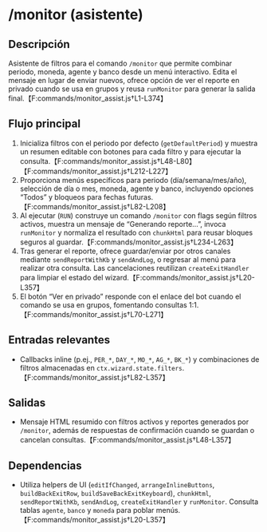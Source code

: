 # /monitor (asistente)

## Descripción
Asistente de filtros para el comando `/monitor` que permite combinar periodo, moneda, agente y banco desde un menú interactivo. Edita el mensaje en lugar de enviar nuevos, ofrece opción de ver el reporte en privado cuando se usa en grupos y reusa `runMonitor` para generar la salida final.【F:commands/monitor_assist.js†L1-L374】

## Flujo principal
1. Inicializa filtros con el periodo por defecto (`getDefaultPeriod`) y muestra un resumen editable con botones para cada filtro y para ejecutar la consulta.【F:commands/monitor_assist.js†L48-L80】【F:commands/monitor_assist.js†L212-L227】
2. Proporciona menús específicos para periodo (día/semana/mes/año), selección de día o mes, moneda, agente y banco, incluyendo opciones “Todos” y bloqueos para fechas futuras.【F:commands/monitor_assist.js†L82-L208】
3. Al ejecutar (`RUN`) construye un comando `/monitor` con flags según filtros activos, muestra un mensaje de “Generando reporte…”, invoca `runMonitor` y normaliza el resultado con `chunkHtml` para reusar bloques seguros al guardar.【F:commands/monitor_assist.js†L234-L263】
4. Tras generar el reporte, ofrece guardar/enviar por otros canales mediante `sendReportWithKb` y `sendAndLog`, o regresar al menú para realizar otra consulta. Las cancelaciones reutilizan `createExitHandler` para limpiar el estado del wizard.【F:commands/monitor_assist.js†L20-L357】
5. El botón “Ver en privado” responde con el enlace del bot cuando el comando se usa en grupos, fomentando consultas 1:1.【F:commands/monitor_assist.js†L70-L271】

## Entradas relevantes
- Callbacks inline (p.ej., `PER_*`, `DAY_*`, `MO_*`, `AG_*`, `BK_*`) y combinaciones de filtros almacenadas en `ctx.wizard.state.filters`.【F:commands/monitor_assist.js†L82-L357】

## Salidas
- Mensaje HTML resumido con filtros activos y reportes generados por `/monitor`, además de respuestas de confirmación cuando se guardan o cancelan consultas.【F:commands/monitor_assist.js†L48-L357】

## Dependencias
- Utiliza helpers de UI (`editIfChanged`, `arrangeInlineButtons`, `buildBackExitRow`, `buildSaveBackExitKeyboard`), `chunkHtml`, `sendReportWithKb`, `sendAndLog`, `createExitHandler` y `runMonitor`. Consulta tablas `agente`, `banco` y `moneda` para poblar menús.【F:commands/monitor_assist.js†L20-L357】
